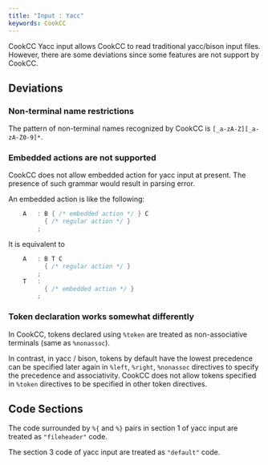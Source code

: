 ```yaml
---
title: "Input : Yacc"
keywords: CookCC
---
```


CookCC Yacc input allows CookCC to read traditional yacc/bison input files.  However, there are some deviations since some features are not support by CookCC.

## Deviations ##

### Non-terminal name restrictions ###

The pattern of non-terminal names recognized by CookCC is `[_a-zA-Z][_a-zA-Z0-9]*`.

### Embedded actions are not supported ###

CookCC does not allow embedded action for yacc input at present.  The presence of such grammar would result in parsing error.

An embedded action is like the following:

```c
	A	: B { /* embedded action */ } C
		  { /* regular action */ }
		;
```

It is equivalent to

```c
	A	: B T C
		  { /* regular action */ }
		;
	T	:
		  { /* embedded action */ }
		;
```


### Token declaration works somewhat differently ###

In CookCC, tokens declared using `%token` are treated as non-associative terminals (same as `%nonassoc`).

In contrast, in yacc / bison, tokens by default have the lowest precedence can be specified later again in `%left`, `%right`, `%nonassoc` directives to specify the precedence and associativity.  CookCC does not allow tokens specified in `%token` directives to be specified in other token directives.

## Code Sections ##

The code surrounded by ` %{ ` and ` %} ` pairs in section 1 of yacc input are treated as `"fileheader"` code.

The section 3 code of yacc input are treated as `"default"` code.